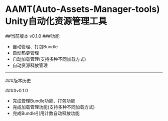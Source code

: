 # AAMT(Auto-Assets-Manager-tools) Unity自动化资源管理工具

##当前版本 v0.1.0
###功能
- 自动管理、打包Bundle
- 自动热更管理
- 自动加载管理(支持多种不同加载方式)
- 自动资源释放管理

-----------------------------------------
###版本历史

####v0.1.0
- 完成管理Bundle功能、打包功能
- 完成加载管理功能(支持多种不同加载方式)
- 完成Bundle引用计数自动释放功能